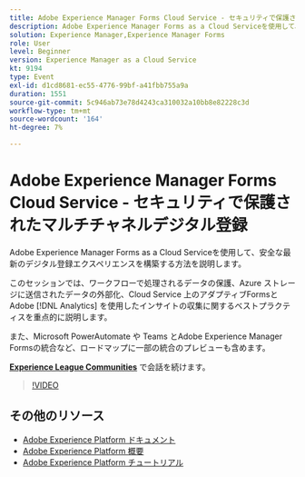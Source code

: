 ```yaml
---
title: Adobe Experience Manager Forms Cloud Service - セキュリティで保護されたマルチチャネルデジタル登録
description: Adobe Experience Manager Forms as a Cloud Serviceを使用して、安全な最新のデジタル登録エクスペリエンスを構築する方法を説明します。 このセッションでは、ワークフローで処理されるデータの保護、Azure ストレージに送信されたデータの外部化、Cloud Service 上のアダプティブFormsを使用したAdobeを使用したインサイトの収集に関す  [!DNL Analytics]  ベストプラクティスを重点的に説明します。
solution: Experience Manager,Experience Manager Forms
role: User
level: Beginner
version: Experience Manager as a Cloud Service
kt: 9194
type: Event
exl-id: d1cd8681-ec55-4776-99bf-a41fbb755a9a
duration: 1551
source-git-commit: 5c946ab73e78d4243ca310032a10bb8e82228c3d
workflow-type: tm+mt
source-wordcount: '164'
ht-degree: 7%

---
```


# Adobe Experience Manager Forms Cloud Service - セキュリティで保護されたマルチチャネルデジタル登録

Adobe Experience Manager Forms as a Cloud Serviceを使用して、安全な最新のデジタル登録エクスペリエンスを構築する方法を説明します。

このセッションでは、ワークフローで処理されるデータの保護、Azure ストレージに送信されたデータの外部化、Cloud Service 上のアダプティブFormsとAdobe [!DNL Analytics] を使用したインサイトの収集に関するベストプラクティスを重点的に説明します。

また、Microsoft PowerAutomate や Teams とAdobe Experience Manager Formsの統合など、ロードマップに一部の統合のプレビューも含めます。

**[Experience League Communities](https://adobe.ly/3CQjKgg)** で会話を続けます。

>[!VIDEO](https://video.tv.adobe.com/v/337887/?quality=12&learn=on&hidetitle=true)

## その他のリソース

- [Adobe Experience Platform ドキュメント ](https://experienceleague.adobe.com/docs/experience-platform.html?lang=ja)
- [Adobe Experience Platform 概要](https://experienceleague.adobe.com/docs/experience-platform/landing/home.html?lang=ja)
- [Adobe Experience Platform チュートリアル](https://experienceleague.adobe.com/docs/platform-learn/tutorials/overview.html?lang=ja)
